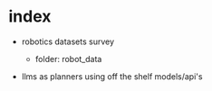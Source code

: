# index

- robotics datasets survey
    - folder: robot_data

- llms as planners using off the shelf models/api's
